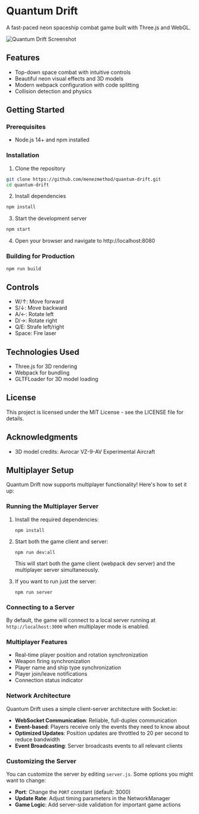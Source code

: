# Quantum Drift

A fast-paced neon spaceship combat game built with Three.js and WebGL.

![Quantum Drift Screenshot](screenshot.png)

## Features

- Top-down space combat with intuitive controls
- Beautiful neon visual effects and 3D models
- Modern webpack configuration with code splitting
- Collision detection and physics

## Getting Started

### Prerequisites

- Node.js 14+ and npm installed

### Installation

1. Clone the repository
```bash
git clone https://github.com/menezmethod/quantum-drift.git
cd quantum-drift
```

2. Install dependencies
```bash
npm install
```

3. Start the development server
```bash
npm start
```

4. Open your browser and navigate to http://localhost:8080

### Building for Production

```bash
npm run build
```

## Controls

- W/↑: Move forward
- S/↓: Move backward
- A/←: Rotate left
- D/→: Rotate right
- Q/E: Strafe left/right
- Space: Fire laser

## Technologies Used

- Three.js for 3D rendering
- Webpack for bundling
- GLTFLoader for 3D model loading

## License

This project is licensed under the MIT License - see the LICENSE file for details.

## Acknowledgments

- 3D model credits: Avrocar VZ-9-AV Experimental Aircraft 

## Multiplayer Setup

Quantum Drift now supports multiplayer functionality! Here's how to set it up:

### Running the Multiplayer Server

1. Install the required dependencies:
   ```
   npm install
   ```

2. Start both the game client and server:
   ```
   npm run dev:all
   ```

   This will start both the game client (webpack dev server) and the multiplayer server simultaneously.

3. If you want to run just the server:
   ```
   npm run server
   ```

### Connecting to a Server

By default, the game will connect to a local server running at `http://localhost:3000` when multiplayer mode is enabled. 

### Multiplayer Features

- Real-time player position and rotation synchronization
- Weapon firing synchronization
- Player name and ship type synchronization
- Player join/leave notifications
- Connection status indicator

### Network Architecture

Quantum Drift uses a simple client-server architecture with Socket.io:

- **WebSocket Communication**: Reliable, full-duplex communication
- **Event-based**: Players receive only the events they need to know about
- **Optimized Updates**: Position updates are throttled to 20 per second to reduce bandwidth
- **Event Broadcasting**: Server broadcasts events to all relevant clients

### Customizing the Server

You can customize the server by editing `server.js`. Some options you might want to change:

- **Port**: Change the `PORT` constant (default: 3000)
- **Update Rate**: Adjust timing parameters in the NetworkManager
- **Game Logic**: Add server-side validation for important game actions 